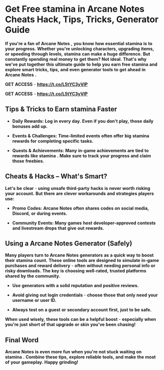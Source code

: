 # <strong>Get</strong> <strong>Free</strong> <strong>stamina</strong> <strong>in</strong> <strong>Arcane</strong> <strong>Notes</strong> <strong>Cheats</strong> <strong>Hack,</strong> <strong>Tips,</strong> <strong>Tricks,</strong> <strong>Generator</strong> <strong>Guide</strong>

<strong>If</strong> <strong>you're</strong> <strong>a</strong> <strong>fan</strong> <strong>of</strong> <strong>Arcane</strong> <strong>Notes</strong> <strong>,</strong> <strong>you</strong> <strong>know</strong> <strong>how</strong> <strong>essential</strong> <strong>stamina</strong> <strong>is</strong> <strong>to</strong> <strong>your</strong> <strong>progress.</strong> <strong>Whether</strong> <strong>you're</strong> <strong>unlocking</strong> <strong>characters,</strong> <strong>upgrading</strong> <strong>items,</strong> <strong>or</strong> <strong>speeding</strong> <strong>through</strong> <strong>levels,</strong> <strong>stamina</strong> <strong>can</strong> <strong>make</strong> <strong>a</strong> <strong>huge</strong> <strong>difference.</strong> <strong>But</strong> <strong>constantly</strong> <strong>spending</strong> <strong>real</strong> <strong>money</strong> <strong>to</strong> <strong>get</strong> <strong>them?</strong> <strong>Not</strong> <strong>ideal.</strong> <strong>That's</strong> <strong>why</strong> <strong>we've</strong> <strong>put</strong> <strong>together</strong> <strong>this</strong> <strong>ultimate</strong> <strong>guide</strong> <strong>to</strong> <strong>help</strong> <strong>you</strong> <strong>earn</strong> <strong>free</strong> <strong>stamina</strong> <strong>and</strong> <strong>explore</strong> <strong>smart</strong> <strong>tricks,</strong> <strong>tips,</strong> <strong>and</strong> <strong>even</strong> <strong>generator</strong> <strong>tools</strong> <strong>to</strong> <strong>get</strong> <strong>ahead</strong> <strong>in</strong> <strong>Arcane</strong> <strong>Notes</strong> <strong>.</strong>

<strong>GET</strong> <strong>ACCESS</strong> - <strong>https://t.co/L5tYC3yVlP</strong>

<strong>GET</strong> <strong>ACCESS</strong> - <strong>https://t.co/L5tYC3yVlP</strong>

## <strong>Tips</strong> <strong>&</strong> <strong>Tricks</strong> <strong>to</strong> <strong>Earn</strong> <strong>stamina</strong> <strong>Faster</strong>

- <strong>Daily</strong> <strong>Rewards:</strong> <strong>Log</strong> <strong>in</strong> <strong>every</strong> <strong>day.</strong> <strong>Even</strong> <strong>if</strong> <strong>you</strong> <strong>don't</strong> <strong>play,</strong> <strong>those</strong> <strong>daily</strong> <strong>bonuses</strong> <strong>add</strong> <strong>up.</strong>

- <strong>Events</strong> <strong>&</strong> <strong>Challenges:</strong> <strong>Time-limited</strong> <strong>events</strong> <strong>often</strong> <strong>offer</strong> <strong>big</strong> <strong>stamina</strong> <strong>rewards</strong> <strong>for</strong> <strong>completing</strong> <strong>specific</strong> <strong>tasks.</strong>

- <strong>Quests</strong> <strong>&</strong> <strong>Achievements:</strong> <strong>Many</strong> <strong>in-game</strong> <strong>achievements</strong> <strong>are</strong> <strong>tied</strong> <strong>to</strong> <strong>rewards</strong> <strong>like</strong> <strong>stamina</strong> <strong>.</strong> <strong>Make</strong> <strong>sure</strong> <strong>to</strong> <strong>track</strong> <strong>your</strong> <strong>progress</strong> <strong>and</strong> <strong>claim</strong> <strong>those</strong> <strong>freebies.</strong>

## <strong>Cheats</strong> <strong>&</strong> <strong>Hacks</strong> <strong>–</strong> <strong>What's</strong> <strong>Smart?</strong>

<strong>Let's</strong> <strong>be</strong> <strong>clear</strong> - <strong>using</strong> <strong>unsafe</strong> <strong>third-party</strong> <strong>hacks</strong> <strong>is</strong> <strong>never</strong> <strong>worth</strong> <strong>risking</strong> <strong>your</strong> <strong>account.</strong> <strong>But</strong> <strong>there</strong> <strong>are</strong> <strong>clever</strong> <strong>workarounds</strong> <strong>and</strong> <strong>strategies</strong> <strong>players</strong> <strong>use:</strong>

- <strong>Promo</strong> <strong>Codes:</strong> <strong>Arcane</strong> <strong>Notes</strong> <strong>often</strong> <strong>shares</strong> <strong>codes</strong> <strong>on</strong> <strong>social</strong> <strong>media,</strong> <strong>Discord,</strong> <strong>or</strong> <strong>during</strong> <strong>events.</strong>

- <strong>Community</strong> <strong>Events:</strong> <strong>Many</strong> <strong>games</strong> <strong>host</strong> <strong>developer-approved</strong> <strong>contests</strong> <strong>and</strong> <strong>livestream</strong> <strong>drops</strong> <strong>that</strong> <strong>give</strong> <strong>out</strong> <strong>rewards.</strong>

## <strong>Using</strong> <strong>a</strong> <strong>Arcane</strong> <strong>Notes</strong> <strong>Generator</strong> <strong>(Safely)</strong>

<strong>Many</strong> <strong>players</strong> <strong>turn</strong> <strong>to</strong> <strong>Arcane</strong> <strong>Notes</strong> <strong>generators</strong> <strong>as</strong> <strong>a</strong> <strong>quick</strong> <strong>way</strong> <strong>to</strong> <strong>boost</strong> <strong>their</strong> <strong>stamina</strong> <strong>count.</strong> <strong>These</strong> <strong>online</strong> <strong>tools</strong> <strong>are</strong> <strong>designed</strong> <strong>to</strong> <strong>simulate</strong> <strong>in-game</strong> <strong>purchases</strong> <strong>and</strong> <strong>reward</strong> <strong>delivery</strong> - <strong>often</strong> <strong>without</strong> <strong>needing</strong> <strong>personal</strong> <strong>info</strong> <strong>or</strong> <strong>risky</strong> <strong>downloads.</strong> <strong>The</strong> <strong>key</strong> <strong>is</strong> <strong>choosing</strong> <strong>well-rated,</strong> <strong>trusted</strong> <strong>platforms</strong> <strong>shared</strong> <strong>by</strong> <strong>the</strong> <strong>community.</strong>

- <strong>Use</strong> <strong>generators</strong> <strong>with</strong> <strong>a</strong> <strong>solid</strong> <strong>reputation</strong> <strong>and</strong> <strong>positive</strong> <strong>reviews.</strong>

- <strong>Avoid</strong> <strong>giving</strong> <strong>out</strong> <strong>login</strong> <strong>credentials</strong> - <strong>choose</strong> <strong>those</strong> <strong>that</strong> <strong>only</strong> <strong>need</strong> <strong>your</strong> <strong>username</strong> <strong>or</strong> <strong>user</strong> <strong>ID.</strong>

- <strong>Always</strong> <strong>test</strong> <strong>on</strong> <strong>a</strong> <strong>guest</strong> <strong>or</strong> <strong>secondary</strong> <strong>account</strong> <strong>first,</strong> <strong>just</strong> <strong>to</strong> <strong>be</strong> <strong>safe.</strong>

<strong>When</strong> <strong>used</strong> <strong>wisely,</strong> <strong>these</strong> <strong>tools</strong> <strong>can</strong> <strong>be</strong> <strong>a</strong> <strong>helpful</strong> <strong>boost</strong> - <strong>especially</strong> <strong>when</strong> <strong>you're</strong> <strong>just</strong> <strong>short</strong> <strong>of</strong> <strong>that</strong> <strong>upgrade</strong> <strong>or</strong> <strong>skin</strong> <strong>you've</strong> <strong>been</strong> <strong>chasing!</strong>

## <strong>Final</strong> <strong>Word</strong>

<strong></strong> <strong>Arcane</strong> <strong>Notes</strong> <strong>is</strong> <strong>even</strong> <strong>more</strong> <strong>fun</strong> <strong>when</strong> <strong>you're</strong> <strong>not</strong> <strong>stuck</strong> <strong>waiting</strong> <strong>on</strong> <strong>stamina</strong> <strong>.</strong> <strong>Combine</strong> <strong>these</strong> <strong>tips,</strong> <strong>explore</strong> <strong>reliable</strong> <strong>tools,</strong> <strong>and</strong> <strong>make</strong> <strong>the</strong> <strong>most</strong> <strong>of</strong> <strong>your</strong> <strong>gameplay.</strong> <strong>Happy</strong> <strong>grinding!
</strong>
